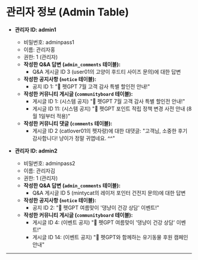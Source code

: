 # 관리자 정보 (Admin Table)

- **관리자 ID: admin1**

  - 비밀번호: adminpass1
  - 이름: 관리자홍
  - 권한: 1 (관리자)
  - **작성한 Q&A 답변 (`admin_comments` 테이블):**
    - Q&A 게시글 ID 3 (user01의 고양이 후드티 사이즈 문의)에 대한 답변
  - **작성한 공지사항 (`notice` 테이블):**
    - 공지 ID 1: "📢 펫GPT 7월 고객 감사 특별 할인전 안내!"
  - **작성한 커뮤니티 게시글 (`communityboard` 테이블):**
    - 게시글 ID 1: (시스템 공지) "📢 펫GPT 7월 고객 감사 특별 할인전 안내!"
    - 게시글 ID 11: (시스템 공지) "📢 펫GPT 포인트 적립 정책 변경 사전 안내 (8월 1일부터 적용)"
  - **작성한 커뮤니티 댓글 (`comments` 테이블):**
    - 게시글 ID 2 (catlover01의 펫자랑)에 대한 대댓글: "고객님, 소중한 후기 감사합니다! 냥이가 정말 귀엽네요. ^^"

- **관리자 ID: admin2**
  - 비밀번호: adminpass2
  - 이름: 관리자김
  - 권한: 1 (관리자)
  - **작성한 Q&A 답변 (`admin_comments` 테이블):**
    - Q&A 게시글 ID 5 (mintycat의 레이저 포인터 건전지 문의)에 대한 답변
  - **작성한 공지사항 (`notice` 테이블):**
    - 공지 ID 2: "🐾 펫GPT 여름맞이 '댕냥이 건강 상담' 이벤트!"
  - **작성한 커뮤니티 게시글 (`communityboard` 테이블):**
    - 게시글 ID 4: (이벤트 공지) "🐾 펫GPT 여름맞이 '댕냥이 건강 상담' 이벤트!"
    - 게시글 ID 14: (이벤트 공지) "🐾 펫GPT와 함께하는 유기동물 후원 캠페인 안내"

---
